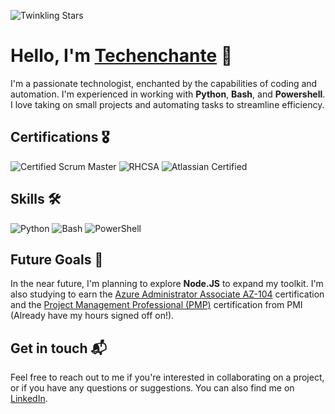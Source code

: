 ![Twinkling Stars](https://media.giphy.com/media/FlodpfQUBSp20/giphy.gif)

# Hello, I'm [Techenchante](https://github.com/techenchante) 👋

I'm a passionate technologist, enchanted by the capabilities of coding and automation. I'm experienced in working with **Python**, **Bash**, and **Powershell**. I love taking on small projects and automating tasks to streamline efficiency. 

## Certifications 🎖️
![Certified Scrum Master](https://img.shields.io/badge/Scrum-Master-4285F4?style=for-the-badge&logo=scrumalliance&logoColor=white)
![RHCSA](https://img.shields.io/badge/Red_Hat-Certified_System_Administrator-EE0000?style=for-the-badge&logo=redhat&logoColor=white)
![Atlassian Certified](https://img.shields.io/badge/Atlassian-Certified-0052CC?style=for-the-badge&logo=atlassian&logoColor=white)

## Skills 🛠️
![Python](https://img.shields.io/badge/Python-3776AB?style=for-the-badge&logo=python&logoColor=white)
![Bash](https://img.shields.io/badge/Bash-4EAA25?style=for-the-badge&logo=gnu-bash&logoColor=white)
![PowerShell](https://img.shields.io/badge/PowerShell-5391FE?style=for-the-badge&logo=powershell&logoColor=white)

## Future Goals 🌱
In the near future, I'm planning to explore **Node.JS** to expand my toolkit. I'm also studying to earn the [Azure Administrator Associate AZ-104](https://docs.microsoft.com/en-us/learn/certifications/exams/az-104) certification and the [Project Management Professional (PMP)](https://www.pmi.org/certifications/types/project-management-pmp) certification from PMI (Already have my hours signed off on!).

## Get in touch 📬
Feel free to reach out to me if you're interested in collaborating on a project, or if you have any questions or suggestions. You can also find me on [LinkedIn](https://www.linkedin.com/in/adamrobertspopescu/).

